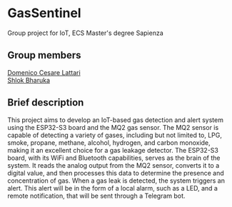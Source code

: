 # GasSentinel
Group project for IoT, ECS Master's degree Sapienza
## Group members
<a href="https://www.linkedin.com/in/domenico-lattari-0947b9225/">Domenico Cesare Lattari</a>  
<a href="https://www.linkedin.com/in/shlok-bharuka-890554222/">Shlok Bharuka</a>  

## Brief description
This project aims to develop an IoT-based gas detection and alert system using the ESP32-S3 board and the MQ2 gas sensor. The MQ2 sensor is capable of detecting a variety of gases, including but not limited to, LPG, smoke, propane, methane, alcohol, hydrogen, and carbon monoxide, making it an excellent choice for a gas leakage detector.
The ESP32-S3 board, with its WiFi and Bluetooth capabilities, serves as the brain of the system. It reads the analog output from the MQ2 sensor, converts it to a digital value, and then processes this data to determine the presence and concentration of gas.
When a gas leak is detected, the system triggers an alert. This alert will be in the form of a local alarm, such as a LED, and a remote notification, that will be sent through a Telegram bot. 
